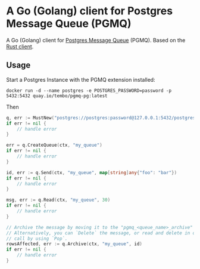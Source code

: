 # A Go (Golang) client for Postgres Message Queue (PGMQ)

A Go (Golang) client for
[Postgres Message Queue](https://github.com/tembo-io/pgmq) (PGMQ). Based on the
[Rust client](https://github.com/tembo-io/pgmq/tree/main/core).

## Usage

Start a Postgres Instance with the PGMQ extension installed:

```shell
docker run -d --name postgres -e POSTGRES_PASSWORD=password -p 5432:5432 quay.io/tembo/pgmq-pg:latest
```

Then

```go
q, err := MustNew("postgres://postgres:password@127.0.0.1:5432/postgres")
if err != nil {
    // handle error
}

err = q.CreateQueue(ctx, "my_queue")
if err != nil {
    // handle error
}

id, err := q.Send(ctx, "my_queue", map[string]any{"foo": "bar"})
if err != nil {
    // handle error
}

msg, err := q.Read(ctx, "my_queue", 30)
if err != nil {
    // handle error
}

// Archive the message by moving it to the "pgmq_<queue_name>_archive" table.
// Alternatively, you can `Delete` the message, or read and delete in one
// call by using `Pop`.
rowsAffected, err := q.Archive(ctx, "my_queue", id)
if err != nil {
    // handle error
}
```
